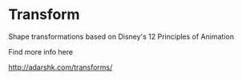 # Transform

Shape transformations based on Disney's 12 Principles of Animation

Find more info here

http://adarshk.com/transforms/